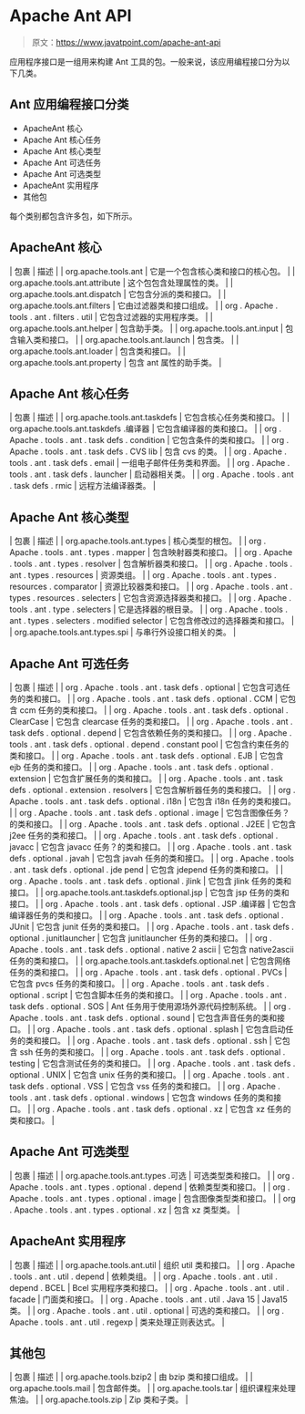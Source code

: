 # Apache Ant API

> 原文：<https://www.javatpoint.com/apache-ant-api>

应用程序接口是一组用来构建 Ant 工具的包。一般来说，该应用编程接口分为以下几类。

## Ant 应用编程接口分类

*   ApacheAnt 核心
*   Apache Ant 核心任务
*   Apache Ant 核心类型
*   Apache Ant 可选任务
*   Apache Ant 可选类型
*   ApacheAnt 实用程序
*   其他包

每个类别都包含许多包，如下所示。

## ApacheAnt 核心

| 包裹 | 描述 |
| org.apache.tools.ant | 它是一个包含核心类和接口的核心包。 |
| org.apache.tools.ant.attribute | 这个包包含处理属性的类。 |
| org.apache.tools.ant.dispatch | 它包含分派的类和接口。 |
| org.apache.tools.ant.filters | 它由过滤器类和接口组成。 |
| org . Apache . tools . ant . filters . util | 它包含过滤器的实用程序类。 |
| org.apache.tools.ant.helper | 包含助手类。 |
| org.apache.tools.ant.input | 包含输入类和接口。 |
| org.apache.tools.ant.launch | 包含类。 |
| org.apache.tools.ant.loader | 包含类和接口。 |
| org.apache.tools.ant.property | 包含 ant 属性的助手类。 |

## Apache Ant 核心任务

| 包裹 | 描述 |
| org.apache.tools.ant.taskdefs | 它包含核心任务类和接口。 |
| org.apache.tools.ant.taskdefs .编译器 | 它包含编译器的类和接口。 |
| org . Apache . tools . ant . task defs . condition | 它包含条件的类和接口。 |
| org . Apache . tools . ant . task defs . CVS lib | 包含 cvs 的类。 |
| org . Apache . tools . ant . task defs . email | 一组电子邮件任务类和界面。 |
| org . Apache . tools . ant . task defs . launcher | 启动器相关类。 |
| org . Apache . tools . ant . task defs . rmic | 远程方法编译器类。 |

## Apache Ant 核心类型

| 包裹 | 描述 |
| org.apache.tools.ant.types | 核心类型的根包。 |
| org . Apache . tools . ant . types . mapper | 包含映射器类和接口。 |
| org . Apache . tools . ant . types . resolver | 包含解析器类和接口。 |
| org . Apache . tools . ant . types . resources | 资源类组。 |
| org . Apache . tools . ant . types . resources . comparator | 资源比较器类和接口。 |
| org . Apache . tools . ant . types . resources . selecters | 它包含资源选择器类和接口。 |
| org . Apache . tools . ant . type . selecters | 它是选择器的根目录。 |
| org . Apache . tools . ant . types . selecters . modified selector | 它包含修改过的选择器类和接口。 |
| org.apache.tools.ant.types.spi | 与串行外设接口相关的类。 |

## Apache Ant 可选任务

| 包裹 | 描述 |
| org . Apache . tools . ant . task defs . optional | 它包含可选任务的类和接口。 |
| org . Apache . tools . ant . task defs . optional . CCM | 它包含 ccm 任务的类和接口。 |
| org . Apache . tools . ant . task defs . optional . ClearCase | 它包含 clearcase 任务的类和接口。 |
| org . Apache . tools . ant . task defs . optional . depend | 它包含依赖任务的类和接口。 |
| org . Apache . tools . ant . task defs . optional . depend . constant pool | 它包含约束任务的类和接口。 |
| org . Apache . tools . ant . task defs . optional . EJB | 它包含 ejb 任务的类和接口。 |
| org . Apache . tools . ant . task defs . optional . extension | 它包含扩展任务的类和接口。 |
| org . Apache . tools . ant . task defs . optional . extension . resolvers | 它包含解析器任务的类和接口。 |
| org . Apache . tools . ant . task defs . optional . i18n | 它包含 i18n 任务的类和接口。 |
| org . Apache . tools . ant . task defs . optional . image | 它包含图像任务？的类和接口。 |
| org . Apache . tools . ant . task defs . optional . J2EE | 它包含 j2ee 任务的类和接口。 |
| org . Apache . tools . ant . task defs . optional . javacc | 它包含 javacc 任务？的类和接口。 |
| org . Apache . tools . ant . task defs . optional . javah | 它包含 javah 任务的类和接口。 |
| org . Apache . tools . ant . task defs . optional . jde pend | 它包含 jdepend 任务的类和接口。 |
| org . Apache . tools . ant . task defs . optional . jlink | 它包含 jlink 任务的类和接口。 |
| org.apache.tools.ant.taskdefs.optional.jsp | 它包含 jsp 任务的类和接口。 |
| org . Apache . tools . ant . task defs . optional . JSP .编译器 | 它包含编译器任务的类和接口。 |
| org . Apache . tools . ant . task defs . optional . JUnit | 它包含 junit 任务的类和接口。 |
| org . Apache . tools . ant . task defs . optional . junitlauncher | 它包含 junitlauncher 任务的类和接口。 |
| org . Apache . tools . ant . task defs . optional . native 2 ascii | 它包含 native2ascii 任务的类和接口。 |
| org.apache.tools.ant.taskdefs.optional.net | 它包含网络任务的类和接口。 |
| org . Apache . tools . ant . task defs . optional . PVCs | 它包含 pvcs 任务的类和接口。 |
| org . Apache . tools . ant . task defs . optional . script | 它包含脚本任务的类和接口。 |
| org . Apache . tools . ant . task defs . optional . SOS | Ant 任务用于使用源场外源代码控制系统。 |
| org . Apache . tools . ant . task defs . optional . sound | 它包含声音任务的类和接口。 |
| org . Apache . tools . ant . task defs . optional . splash | 它包含启动任务的类和接口。 |
| org . Apache . tools . ant . task defs . optional . ssh | 它包含 ssh 任务的类和接口。 |
| org . Apache . tools . ant . task defs . optional . testing | 它包含测试任务的类和接口。 |
| org . Apache . tools . ant . task defs . optional . UNIX | 它包含 unix 任务的类和接口。 |
| org . Apache . tools . ant . task defs . optional . VSS | 它包含 vss 任务的类和接口。 |
| org . Apache . tools . ant . task defs . optional . windows | 它包含 windows 任务的类和接口。 |
| org . Apache . tools . ant . task defs . optional . xz | 它包含 xz 任务的类和接口。 |

## Apache Ant 可选类型

| 包裹 | 描述 |
| org.apache.tools.ant.types .可选 | 可选类型类和接口。 |
| org . Apache . tools . ant . types . optional . depend | 依赖类型类和接口。 |
| org . Apache . tools . ant . types . optional . image | 包含图像类型类和接口。 |
| org . Apache . tools . ant . types . optional . xz | 包含 xz 类型类。 |

## ApacheAnt 实用程序

| 包裹 | 描述 |
| org.apache.tools.ant.util | 组织 util 类和接口。 |
| org . Apache . tools . ant . util . depend | 依赖类组。 |
| org . Apache . tools . ant . util . depend . BCEL | Bcel 实用程序类和接口。 |
| org . Apache . tools . ant . util . facade | 门面类和接口。 |
| org . Apache . tools . ant . util . Java 15 | Java15 类。 |
| org . Apache . tools . ant . util . optional | 可选的类和接口。 |
| org . Apache . tools . ant . util . regexp | 类来处理正则表达式。 |

## 其他包

| 包裹 | 描述 |
| org.apache.tools.bzip2 | 由 bzip 类和接口组成。 |
| org.apache.tools.mail | 包含邮件类。 |
| org.apache.tools.tar | 组织课程来处理焦油。 |
| org.apache.tools.zip | Zip 类和子类。 |
